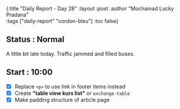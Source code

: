 {:title "Daily Report - Day 28"
 :layout :post
 :author "Mochamad Lucky Pradana"   
 :tags  ["daily-report" "cordon-bleu"]
 :toc false}

## **Status : Normal**
A little bit late today. Traffic jammed and filled buses. 

## **Start : 10:00**
- [x] Replace `<p>` to use link in footer items instead 
- [x] Create **"table view kurs list"** or `exchange-table`
- [x] Make padding structure of article page
